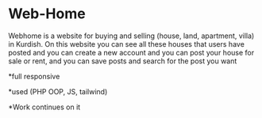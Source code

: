 # Web-Home

Webhome is a website for buying and selling (house, land, apartment, villa) in Kurdish.  On this website you can see all these houses that users have posted and you can create a new account and you can post your house for sale or rent, and you can save posts and search for the post you want


*full responsive

*used (PHP OOP, JS, tailwind)

*Work continues on it
